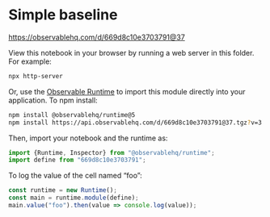 # Simple baseline

https://observablehq.com/d/669d8c10e3703791@37

View this notebook in your browser by running a web server in this folder. For
example:

~~~sh
npx http-server
~~~

Or, use the [Observable Runtime](https://github.com/observablehq/runtime) to
import this module directly into your application. To npm install:

~~~sh
npm install @observablehq/runtime@5
npm install https://api.observablehq.com/d/669d8c10e3703791@37.tgz?v=3
~~~

Then, import your notebook and the runtime as:

~~~js
import {Runtime, Inspector} from "@observablehq/runtime";
import define from "669d8c10e3703791";
~~~

To log the value of the cell named “foo”:

~~~js
const runtime = new Runtime();
const main = runtime.module(define);
main.value("foo").then(value => console.log(value));
~~~
